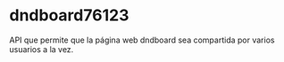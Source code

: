 # dndboard76123
API que permite que la página web dndboard sea compartida por varios usuarios a la vez.
